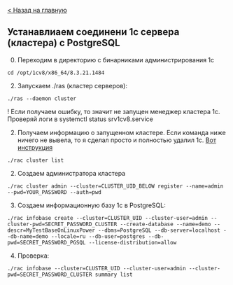 [< Назад на главную](README.md)

## Устанавлиаем соединени 1с сервера (кластера) с PostgreSQL
0. Переходим в директорию с бинарниками администрирования 1с

```
cd /opt/1cv8/x86_64/8.3.21.1484
```

2. Запускаем ./ras (кластер серверов):

```
./ras --daemon cluster
```
! Если получаем ошибку, то значит не запущен менеджер кластера 1с. Проверяй логи в systemctl status srv1cv8.service

2. Получаем информацию о запущенном кластере. Если команда ниже ничего не вывела, то я сделал просто и полностью удалил 1с. [Вот инструкция](1c-uninstall.md)

```
./rac cluster list
```

2. Создаем администратора кластера

```
./rac cluster admin --cluster=CLUSTER_UID_BELOW register --name=admin --pwd=YOUR_PASSWORD --auth=pwd
```

3. Создаем информационную базу 1c в PostgreSQL:

```
./rac infobase create --cluster=CLUSTER_UID --cluster-user=admin --cluster-pwd=SECRET_PASSWORD_CLUSTER --create-database --name=demo --descr=MyTestBaseOnLinuxPower --dbms=PostgreSQL --db-server=localhost --db-name=demo --locale=ru --db-user=postgres --db-pwd=SECRET_PASSWORD_PGSQL --license-distribution=allow
```

4. Проверка:

```
./rac infobase --cluster=CLUSTER_UID --cluster-user=admin --cluster-pwd=SECRET_PASSWORD_CLUSTER summary list
```

